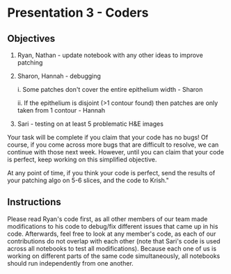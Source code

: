 # Presentation 3 - Coders

## Objectives 

1. Ryan, Nathan - update notebook with any other ideas to improve patching
2. Sharon, Hannah - debugging

    i. Some patches don't cover the entire epithelium width - Sharon

   ii. If the epithelium is disjoint (>1 contour found) then patches are only taken from 1 contour - Hannah

3. Sari - testing on at least 5 problematic H&E images

Your task will be complete if you claim that your code has no bugs! Of course, if you come across more bugs that are difficult to resolve, we can continue with those next week. However, until you can claim that your code is perfect, keep working on this simplified objective.

At any point of time, if you think your code is perfect, send the results of your patching algo on 5-6 slices, and the code to Krish."							

## Instructions

Please read Ryan's code first, as all other members of our team made modifications to his code to debug/fix different issues that came up in his code. Afterwards, feel free to look at any member's code, as each of our contributions do not overlap with each other (note that Sari's code is used across all notebooks to test all modifications). Because each one of us is working on different parts of the same code simultaneously, all notebooks should run independently from one another. 